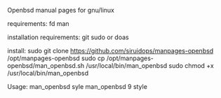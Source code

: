 Openbsd manual pages for gnu/linux

requirements:
  fd
  man

installation requirements:
  git
  sudo or doas

install:
  sudo git clone https://github.com/siruidops/manpages-openbsd /opt/manpages-openbsd
  sudo cp /opt/manpages-openbsd/man_openbsd.sh /usr/local/bin/man_openbsd
  sudo chmod +x /usr/local/bin/man_openbsd
  
Usage:
  man_openbsd syle
  man_openbsd 9 style
